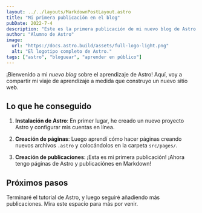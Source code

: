 ```yaml
---
layout: ../../layouts/MarkdownPostLayout.astro
title: "Mi primera publicación en el blog"
pubDate: 2022-7-4
description: "Este es la primera publicación de mi nuevo blog de Astro."
author: "Alumno de Astro"
image:
  url: "https://docs.astro.build/assets/full-logo-light.png"
  alt: "El logotipo completo de Astro."
tags: ["astro", "bloguear", "aprender en público"]
---
```


¡Bienvenido a mi _nuevo blog_ sobre el aprendizaje de Astro! Aquí, voy a compartir mi viaje de aprendizaje a medida que construyo un nuevo sitio web.

## Lo que he conseguido

1. **Instalación de Astro**: En primer lugar, he creado un nuevo proyecto Astro y configurar mis cuentas en línea.

2. **Creación de páginas**: Luego aprendí cómo hacer páginas creando nuevos archivos `.astro` y colocándolos en la carpeta `src/pages/`.

3. **Creación de publicaciones**: ¡Esta es mi primera publicación! ¡Ahora tengo páginas de Astro y publicaciónes en Markdown!

## Próximos pasos

Terminaré el tutorial de Astro, y luego seguiré añadiendo más publicaciones. Mira este espacio para más por venir.
